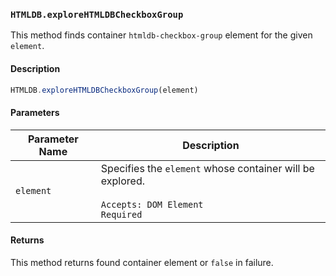 ### `HTMLDB.exploreHTMLDBCheckboxGroup`

This method finds container `htmldb-checkbox-group` element for the given `element`.

#### Description

```javascript
HTMLDB.exploreHTMLDBCheckboxGroup(element)
```

#### Parameters

| Parameter Name             | Description                               |
| -------------------------- | ----------------------------------------- |
| `element` | Specifies the `element` whose container will be explored.<br><br>`Accepts: DOM Element`<br>`Required` |

#### Returns

This method returns found container element or `false` in failure.